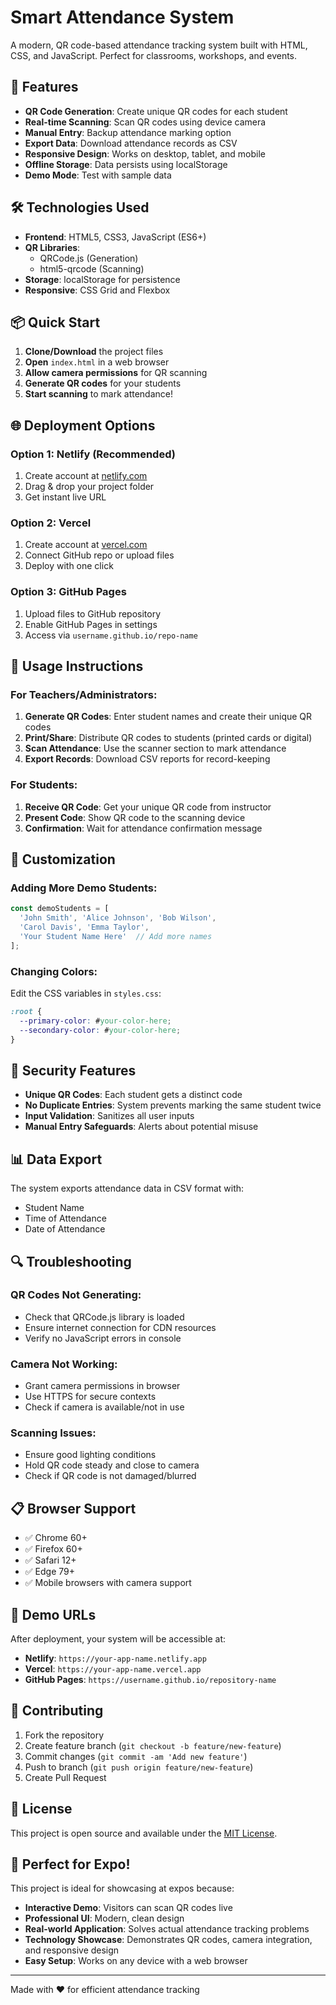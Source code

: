 # Smart Attendance System

A modern, QR code-based attendance tracking system built with HTML, CSS, and JavaScript. Perfect for classrooms, workshops, and events.

## 🚀 Features

- **QR Code Generation**: Create unique QR codes for each student
- **Real-time Scanning**: Scan QR codes using device camera
- **Manual Entry**: Backup attendance marking option
- **Export Data**: Download attendance records as CSV
- **Responsive Design**: Works on desktop, tablet, and mobile
- **Offline Storage**: Data persists using localStorage
- **Demo Mode**: Test with sample data

## 🛠️ Technologies Used

- **Frontend**: HTML5, CSS3, JavaScript (ES6+)
- **QR Libraries**: 
  - QRCode.js (Generation)
  - html5-qrcode (Scanning)
- **Storage**: localStorage for persistence
- **Responsive**: CSS Grid and Flexbox

## 📦 Quick Start

1. **Clone/Download** the project files
2. **Open** `index.html` in a web browser
3. **Allow camera permissions** for QR scanning
4. **Generate QR codes** for your students
5. **Start scanning** to mark attendance!

## 🌐 Deployment Options

### Option 1: Netlify (Recommended)
1. Create account at [netlify.com](https://netlify.com)
2. Drag & drop your project folder
3. Get instant live URL

### Option 2: Vercel
1. Create account at [vercel.com](https://vercel.com)
2. Connect GitHub repo or upload files
3. Deploy with one click

### Option 3: GitHub Pages
1. Upload files to GitHub repository
2. Enable GitHub Pages in settings
3. Access via `username.github.io/repo-name`

## 📱 Usage Instructions

### For Teachers/Administrators:
1. **Generate QR Codes**: Enter student names and create their unique QR codes
2. **Print/Share**: Distribute QR codes to students (printed cards or digital)
3. **Scan Attendance**: Use the scanner section to mark attendance
4. **Export Records**: Download CSV reports for record-keeping

### For Students:
1. **Receive QR Code**: Get your unique QR code from instructor
2. **Present Code**: Show QR code to the scanning device
3. **Confirmation**: Wait for attendance confirmation message

## 🔧 Customization

### Adding More Demo Students:
```javascript
const demoStudents = [
  'John Smith', 'Alice Johnson', 'Bob Wilson',
  'Carol Davis', 'Emma Taylor',
  'Your Student Name Here'  // Add more names
];
```

### Changing Colors:
Edit the CSS variables in `styles.css`:
```css
:root {
  --primary-color: #your-color-here;
  --secondary-color: #your-color-here;
}
```

## 🚫 Security Features

- **Unique QR Codes**: Each student gets a distinct code
- **No Duplicate Entries**: System prevents marking the same student twice
- **Input Validation**: Sanitizes all user inputs
- **Manual Entry Safeguards**: Alerts about potential misuse

## 📊 Data Export

The system exports attendance data in CSV format with:
- Student Name
- Time of Attendance
- Date of Attendance

## 🔍 Troubleshooting

### QR Codes Not Generating:
- Check that QRCode.js library is loaded
- Ensure internet connection for CDN resources
- Verify no JavaScript errors in console

### Camera Not Working:
- Grant camera permissions in browser
- Use HTTPS for secure contexts
- Check if camera is available/not in use

### Scanning Issues:
- Ensure good lighting conditions
- Hold QR code steady and close to camera
- Check if QR code is not damaged/blurred

## 📋 Browser Support

- ✅ Chrome 60+
- ✅ Firefox 60+
- ✅ Safari 12+
- ✅ Edge 79+
- ✅ Mobile browsers with camera support

## 🎯 Demo URLs

After deployment, your system will be accessible at:
- **Netlify**: `https://your-app-name.netlify.app`
- **Vercel**: `https://your-app-name.vercel.app`
- **GitHub Pages**: `https://username.github.io/repository-name`

## 🤝 Contributing

1. Fork the repository
2. Create feature branch (`git checkout -b feature/new-feature`)
3. Commit changes (`git commit -am 'Add new feature'`)
4. Push to branch (`git push origin feature/new-feature`)
5. Create Pull Request

## 📄 License

This project is open source and available under the [MIT License](LICENSE).

## 🎉 Perfect for Expo!

This project is ideal for showcasing at expos because:
- **Interactive Demo**: Visitors can scan QR codes live
- **Professional UI**: Modern, clean design
- **Real-world Application**: Solves actual attendance tracking problems
- **Technology Showcase**: Demonstrates QR codes, camera integration, and responsive design
- **Easy Setup**: Works on any device with a web browser

---

Made with ❤️ for efficient attendance tracking